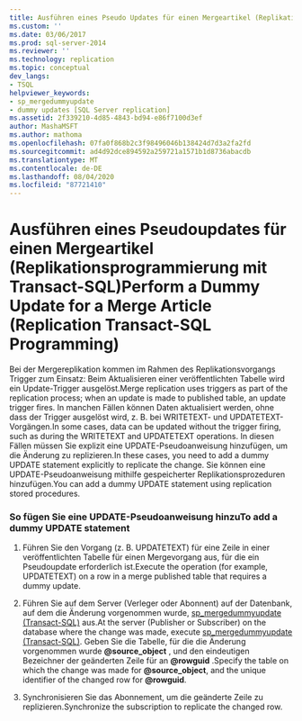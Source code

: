 ```yaml
---
title: Ausführen eines Pseudo Updates für einen Mergeartikel (Replikations Programmierung mit Transact-SQL) | Microsoft-Dokumentation
ms.custom: ''
ms.date: 03/06/2017
ms.prod: sql-server-2014
ms.reviewer: ''
ms.technology: replication
ms.topic: conceptual
dev_langs:
- TSQL
helpviewer_keywords:
- sp_mergedummyupdate
- dummy updates [SQL Server replication]
ms.assetid: 2f339210-4d85-4843-bd94-e86f7100d3ef
author: MashaMSFT
ms.author: mathoma
ms.openlocfilehash: 07fa0f868b2c3f98496046b138424d7d3a2fa2fd
ms.sourcegitcommit: ad4d92dce894592a259721a1571b1d8736abacdb
ms.translationtype: MT
ms.contentlocale: de-DE
ms.lasthandoff: 08/04/2020
ms.locfileid: "87721410"
---
```

# <a name="perform-a-dummy-update-for-a-merge-article-replication-transact-sql-programming"></a><span data-ttu-id="5a04c-102">Ausführen eines Pseudoupdates für einen Mergeartikel (Replikationsprogrammierung mit Transact-SQL)</span><span class="sxs-lookup"><span data-stu-id="5a04c-102">Perform a Dummy Update for a Merge Article (Replication Transact-SQL Programming)</span></span>
  <span data-ttu-id="5a04c-103">Bei der Mergereplikation kommen im Rahmen des Replikationsvorgangs Trigger zum Einsatz: Beim Aktualisieren einer veröffentlichten Tabelle wird ein Update-Trigger ausgelöst.</span><span class="sxs-lookup"><span data-stu-id="5a04c-103">Merge replication uses triggers as part of the replication process; when an update is made to published table, an update trigger fires.</span></span> <span data-ttu-id="5a04c-104">In manchen Fällen können Daten aktualisiert werden, ohne dass der Trigger ausgelöst wird, z. B. bei WRITETEXT- und UPDATETEXT-Vorgängen.</span><span class="sxs-lookup"><span data-stu-id="5a04c-104">In some cases, data can be updated without the trigger firing, such as during the WRITETEXT and UPDATETEXT operations.</span></span> <span data-ttu-id="5a04c-105">In diesen Fällen müssen Sie explizit eine UPDATE-Pseudoanweisung hinzufügen, um die Änderung zu replizieren.</span><span class="sxs-lookup"><span data-stu-id="5a04c-105">In these cases, you need to add a dummy UPDATE statement explicitly to replicate the change.</span></span> <span data-ttu-id="5a04c-106">Sie können eine UPDATE-Pseudoanweisung mithilfe gespeicherter Replikationsprozeduren hinzufügen.</span><span class="sxs-lookup"><span data-stu-id="5a04c-106">You can add a dummy UPDATE statement using replication stored procedures.</span></span>  
  
### <a name="to-add-a-dummy-update-statement"></a><span data-ttu-id="5a04c-107">So fügen Sie eine UPDATE-Pseudoanweisung hinzu</span><span class="sxs-lookup"><span data-stu-id="5a04c-107">To add a dummy UPDATE statement</span></span>  
  
1.  <span data-ttu-id="5a04c-108">Führen Sie den Vorgang (z. B. UPDATETEXT) für eine Zeile in einer veröffentlichten Tabelle für einen Mergevorgang aus, für die ein Pseudoupdate erforderlich ist.</span><span class="sxs-lookup"><span data-stu-id="5a04c-108">Execute the operation (for example, UPDATETEXT) on a row in a merge published table  that requires a dummy update.</span></span>  
  
2.  <span data-ttu-id="5a04c-109">Führen Sie auf dem Server (Verleger oder Abonnent) auf der Datenbank, auf dem die Änderung vorgenommen wurde, [sp_mergedummyupdate &#40;Transact-SQL&#41;](/sql/relational-databases/system-stored-procedures/sp-mergedummyupdate-transact-sql) aus.</span><span class="sxs-lookup"><span data-stu-id="5a04c-109">At the server (Publisher or Subscriber) on the database where the change was made, execute [sp_mergedummyupdate &#40;Transact-SQL&#41;](/sql/relational-databases/system-stored-procedures/sp-mergedummyupdate-transact-sql).</span></span> <span data-ttu-id="5a04c-110">Geben Sie die Tabelle, für die die Änderung vorgenommen wurde **@source_object** , und den eindeutigen Bezeichner der geänderten Zeile für an **@rowguid** .</span><span class="sxs-lookup"><span data-stu-id="5a04c-110">Specify the table on which the change was made for **@source_object**, and the unique identifier of the changed row for **@rowguid**.</span></span>  
  
3.  <span data-ttu-id="5a04c-111">Synchronisieren Sie das Abonnement, um die geänderte Zeile zu replizieren.</span><span class="sxs-lookup"><span data-stu-id="5a04c-111">Synchronize the subscription to replicate the changed row.</span></span>  
  
  
